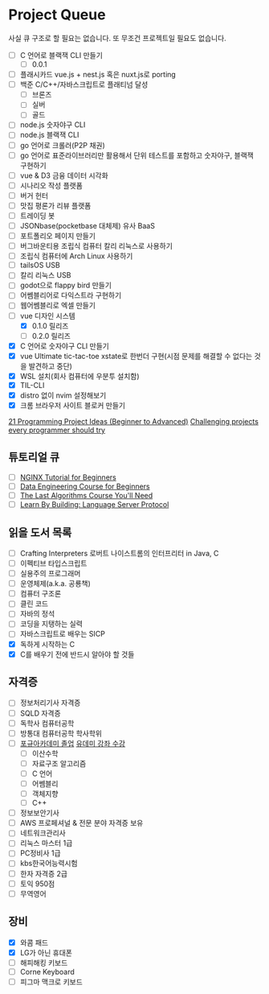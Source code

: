 # Project Queue

사실 큐 구조로 할 필요는 없습니다. 또 무조건 프로젝트일 필요도 없습니다.

- [ ] C 언어로 블랙잭 CLI 만들기
  - [ ] 0.0.1
- [ ] 플래시카드 vue.js + nest.js 혹은 nuxt.js로 porting
- [ ] 백준 C/C++/자바스크립트로 플래티넘 달성
  - [ ] 브론즈
  - [ ] 실버
  - [ ] 골드
- [ ] node.js 숫자야구 CLI
- [ ] node.js 블랙잭 CLI
- [ ] go 언어로 크롤러(P2P 채권)
- [ ] go 언어로 표준라이브러리만 활용해서 단위 테스트를 포함하고 숫자야구, 블랙잭 구현하기
- [ ] vue & D3 금융 데이터 시각화
- [ ] 시나리오 작성 플랫폼
- [ ] 버거 헌터
- [ ] 맛집 평론가 리뷰 플랫폼
- [ ] 트레이딩 봇
- [ ] JSONbase(pocketbase 대체제) 유사 BaaS
- [ ] 포트폴리오 페이지 만들기
- [ ] 버그바운티용 조립식 컴퓨터 칼리 리눅스로 사용하기
- [ ] 조립식 컴퓨터에 Arch Linux 사용하기
- [ ] tailsOS USB
- [ ] 칼리 리눅스 USB
- [ ] godot으로 flappy bird 만들기
- [ ] 어쎔블리어로 다익스트라 구현하기
- [ ] 웹어쎔블리로 엑셀 만들기
- [ ] vue 디자인 시스템
  - [x] 0.1.0 릴리즈
  - [ ] 0.2.0 릴리즈
- [x] C 언어로 숫자야구 CLI 만들기
- [x] vue Ultimate tic-tac-toe xstate로 한번더 구현(시점 문제를 해결할 수 없다는 것을 발견하고 중단)
- [x] WSL 설치(회사 컴퓨터에 우분투 설치함)
- [x] TIL-CLI
- [x] distro 없이 nvim 설정해보기
- [x] 크롬 브라우저 사이트 블로커 만들기

[21 Programming Project Ideas (Beginner to Advanced)](https://www.youtube.com/watch?v=FCNg8KyMmGI)
[Challenging projects every programmer should try](https://austinhenley.com/blog/challengingprojects.html)

## 튜토리얼 큐

- [ ] [NGINX Tutorial for Beginners](https://www.youtube.com/watch?v=9t9Mp0BGnyI)
- [ ] [Data Engineering Course for Beginners](https://www.youtube.com/watch?v=PHsC_t0j1dU)
- [ ] [The Last Algorithms Course You'll Need](https://frontendmasters.com/courses/algorithms/)
- [ ] [Learn By Building: Language Server Protocol](https://www.youtube.com/watch?v=YsdlcQoHqPY)

## 읽을 도서 목록

- [ ] Crafting Interpreters 로버트 나이스트롬의 인터프리터 in Java, C
- [ ] 이펙티브 타입스크립트
- [ ] 실용주의 프로그래머
- [ ] 운영체제(a.k.a. 공룡책)
- [ ] 컴퓨터 구조론
- [ ] 클린 코드
- [ ] 자바의 정석
- [ ] 코딩을 지탱하는 실력
- [ ] 자바스크립트로 배우는 SICP
- [x] 독하게 시작하는 C
- [x] C를 배우기 전에 반드시 알아야 할 것들

## 자격증

- [ ] 정보처리기사 자격증
- [ ] SQLD 자격증
- [ ] 독학사 컴퓨터공학
- [ ] 방통대 컴퓨터공학 학사학위
- [ ] [포규아카데미 졸업](https://pocu.academy/ko) [유데미 강좌 수강](https://www.udemy.com/user/pope-kim/)
  - [ ] 이산수학
  - [ ] 자료구조 알고리즘
  - [ ] C 언어
  - [ ] 어쎔블리
  - [ ] 객체지향
  - [ ] C++
- [ ] 정보보안기사
- [ ] AWS 프로페셔널 & 전문 분야 자격증 보유
- [ ] 네트워크관리사
- [ ] 리눅스 마스터 1급
- [ ] PC정비사 1급
- [ ] kbs한국어능력시험
- [ ] 한자 자격증 2급
- [ ] 토익 950점
- [ ] 무역영어

## 장비

- [x] 와콤 패드
- [x] LG가 아닌 휴대폰
- [ ] 해피해킹 키보드
- [ ] Corne Keyboard
- [ ] 피그마 맥크로 키보드
